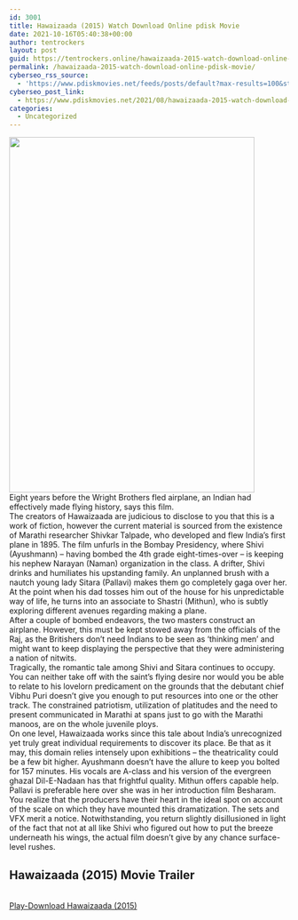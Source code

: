 ```yaml
---
id: 3001
title: Hawaizaada (2015) Watch Download Online pdisk Movie
date: 2021-10-16T05:40:38+00:00
author: tentrockers
layout: post
guid: https://tentrockers.online/hawaizaada-2015-watch-download-online-pdisk-movie/
permalink: /hawaizaada-2015-watch-download-online-pdisk-movie/
cyberseo_rss_source:
  - 'https://www.pdiskmovies.net/feeds/posts/default?max-results=100&start-index=801'
cyberseo_post_link:
  - https://www.pdiskmovies.net/2021/08/hawaizaada-2015-watch-download-online.html
categories:
  - Uncategorized
---
```

<div class="separator">
  <a href="https://1.bp.blogspot.com/-6bQWvFblTuU/YSdXP6PLrCI/AAAAAAAAAZQ/SxxPzlGQXKQcdbJzXB_Cj5NDtm-jylPOgCLcBGAsYHQ/s755/Hawaizaada%2B%25282015%2529%2BWatch%2BDownload%2BOnline%2Bpdisk%2BMovie.jpg" imageanchor="1"><img loading="lazy" border="0" data-original-height="755" data-original-width="522" height="640" src="https://1.bp.blogspot.com/-6bQWvFblTuU/YSdXP6PLrCI/AAAAAAAAAZQ/SxxPzlGQXKQcdbJzXB_Cj5NDtm-jylPOgCLcBGAsYHQ/w442-h640/Hawaizaada%2B%25282015%2529%2BWatch%2BDownload%2BOnline%2Bpdisk%2BMovie.jpg" width="442" /></a>
</div>

<div>
  <div>
    <span>Eight years before the Wright Brothers fled airplane, an Indian had effectively made flying history, says this film.&nbsp;</span>
  </div>
  
  <div>
    <span>The creators of Hawaizaada are judicious to disclose to you that this is a work of fiction, however the current material is sourced from the existence of Marathi researcher Shivkar Talpade, who developed and flew India&#8217;s first plane in 1895. The film unfurls in the Bombay Presidency, where Shivi (Ayushmann) – having bombed the 4th grade eight-times-over – is keeping his nephew Narayan (Naman) organization in the class. A drifter, Shivi drinks and humiliates his upstanding family. An unplanned brush with a nautch young lady Sitara (Pallavi) makes them go completely gaga over her. At the point when his dad tosses him out of the house for his unpredictable way of life, he turns into an associate to Shastri (Mithun), who is subtly exploring different avenues regarding making a plane.&nbsp;</span>
  </div>
  
  <div>
    <span>After a couple of bombed endeavors, the two masters construct an airplane. However, this must be kept stowed away from the officials of the Raj, as the Britishers don&#8217;t need Indians to be seen as &#8216;thinking men&#8217; and might want to keep displaying the perspective that they were administering a nation of nitwits.&nbsp;</span>
  </div>
  
  <div>
    <span>Tragically, the romantic tale among Shivi and Sitara continues to occupy. You can neither take off with the saint&#8217;s flying desire nor would you be able to relate to his lovelorn predicament on the grounds that the debutant chief Vibhu Puri doesn&#8217;t give you enough to put resources into one or the other track. The constrained patriotism, utilization of platitudes and the need to present communicated in Marathi at spans just to go with the Marathi manoos, are on the whole juvenile ploys.&nbsp;</span>
  </div>
  
  <div>
    <span>On one level, Hawaizaada works since this tale about India&#8217;s unrecognized yet truly great individual requirements to discover its place. Be that as it may, this domain relies intensely upon exhibitions – the theatricality could be a few bit higher. Ayushmann doesn&#8217;t have the allure to keep you bolted for 157 minutes. His vocals are A-class and his version of the evergreen ghazal Dil-E-Nadaan has that frightful quality. Mithun offers capable help. Pallavi is preferable here over she was in her introduction film Besharam.&nbsp;</span>
  </div>
  
  <div>
    <span>You realize that the producers have their heart in the ideal spot on account of the scale on which they have mounted this dramatization. The sets and VFX merit a notice. Notwithstanding, you return slightly disillusioned in light of the fact that not at all like Shivi who figured out how to put the breeze underneath his wings, the actual film doesn&#8217;t give by any chance surface-level rushes.</span>
  </div>
</div>

<div>
  <h2>
    <span>Hawaizaada (2015) Movie Trailer</span>
  </h2>
</div>

  
<a href="https://kofilink.com/1/bnYyaXhwMDA0cnFv?dn=1" onclick="window.open('https://kofilink.com/1/bnYyaXhwMDA0cnFv?dn=1','popup','width=600,height=600'); return false;" target="popup" rel="noopener"><br /> Play-Download Hawaizaada (2015)<br /> </a>
